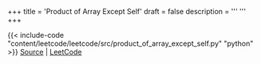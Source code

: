 +++
title = 'Product of Array Except Self'
draft = false
description =  '''
'''
+++

{{< include-code "content/leetcode/leetcode/src/product_of_array_except_self.py" "python" >}}
[Source](https://github.com/grind-rip/leetcode/blob/master/src/product_of_array_except_self.py) | [LeetCode](https://leetcode.com/problems/product-of-array-except-self)
